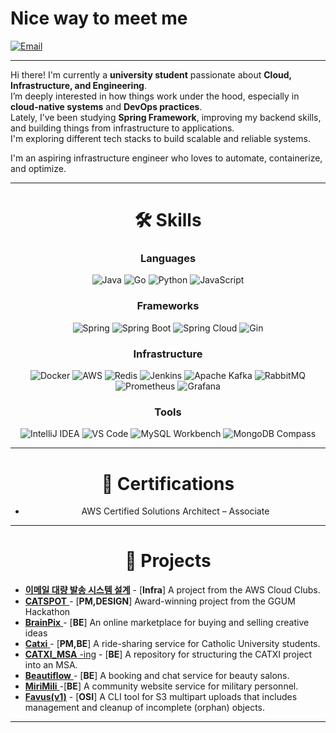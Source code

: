 #  Nice way to meet me
[![Email](https://img.shields.io/badge/ldj9905717@gmail.com-red)](mailto:ldj9905717@gmail.com)

---

Hi there! I'm currently a **university student** passionate about **Cloud, Infrastructure, and Engineering**.  
I’m deeply interested in how things work under the hood, especially in **cloud-native systems** and **DevOps practices**.  
Lately, I’ve been studying **Spring Framework**, improving my backend skills, and building things from infrastructure to applications.  
I'm exploring different tech stacks to build scalable and reliable systems.  

I'm an aspiring infrastructure engineer who loves to automate, containerize, and optimize.  

---

<div align="center">

# 🛠️ Skills

 ### Languages

![Java](https://img.shields.io/badge/Java-007396?logo=java&logoColor=white)
![Go](https://img.shields.io/badge/Go-00ADD8?logo=go&logoColor=white)
![Python](https://img.shields.io/badge/Python-3776AB?logo=python&logoColor=white)
![JavaScript](https://img.shields.io/badge/JavaScript-F7DF1E?logo=javascript&logoColor=black)

### Frameworks

![Spring](https://img.shields.io/badge/Spring-6DB33F?logo=spring&logoColor=white)
![Spring Boot](https://img.shields.io/badge/Spring%20Boot-6DB33F?logo=springboot&logoColor=white)
![Spring Cloud](https://img.shields.io/badge/Spring%20Cloud-6DB33F?logo=spring&logoColor=white)
![Gin](https://img.shields.io/badge/Gin-00A98F?logo=go&logoColor=white)

### Infrastructure

![Docker](https://img.shields.io/badge/Docker-2496ED?logo=docker&logoColor=white)
![AWS](https://img.shields.io/badge/AWS-FF9900?logo=amazonaws&logoColor=white)
![Redis](https://img.shields.io/badge/Redis-DC382D?logo=redis&logoColor=white)
![Jenkins](https://img.shields.io/badge/Jenkins-D24939?logo=jenkins&logoColor=white)
![Apache Kafka](https://img.shields.io/badge/Apache%20Kafka-231F20?logo=apachekafka&logoColor=white)
![RabbitMQ](https://img.shields.io/badge/RabbitMQ-FF6600?logo=rabbitmq&logoColor=white)
![Prometheus](https://img.shields.io/badge/Prometheus-E6522C?logo=prometheus&logoColor=white)
![Grafana](https://img.shields.io/badge/Grafana-F46800?logo=grafana&logoColor=white)

### Tools

![IntelliJ IDEA](https://img.shields.io/badge/IntelliJ%20IDEA-000000?logo=intellijidea&logoColor=white)
![VS Code](https://img.shields.io/badge/VS%20Code-007ACC?logo=visualstudiocode&logoColor=white)
![MySQL Workbench](https://img.shields.io/badge/MySQL%20Workbench-4479A1?logo=mysql&logoColor=white)
![MongoDB Compass](https://img.shields.io/badge/MongoDB%20Compass-47A248?logo=mongodb&logoColor=white)

---
# 🏅 Certifications
  
- AWS Certified Solutions Architect – Associate
---

# 🚀 Projects
</div>

- [**이메일 대량 발송 시스템 설계**](https://github.com/aws-cloud-clubs/ACC-Pillars) - [**Infra**] A project from the AWS Cloud Clubs. 
- [**CATSPOT** ](https://github.com/GGUM-5) - [**PM,DESIGN**] Award-winning project from the GGUM Hackathon
- [**BrainPix** ](https://github.com/BrainPix/BrainPix-Back) - [**BE**] An online marketplace for buying and selling creative ideas
- [**Catxi** ](https://github.com/Team-Catxi/Catxi_BackEnd) - [**PM,BE**] A ride-sharing service for Catholic University students.
- [**CATXI_MSA**  -ing](https://github.com/dongjune8931/CATXI_MSA) - [**BE**] A repository for structuring the CATXI project into an MSA. 
- [**Beautiflow** ](https://github.com/TEAM-BeautiFlow/BeautiFlow_BE) - [**BE**] A booking and chat service for beauty salons.
- [**MiriMili** ](https://github.com/MiriMili/MiriMili-BE) -[**BE**] A community website service for military personnel.
- [**Favus(v1)**](https://github.com/COMA/Favus) - [**OSI**] A CLI tool for S3 multipart uploads that includes management and cleanup of incomplete (orphan) objects.


---


